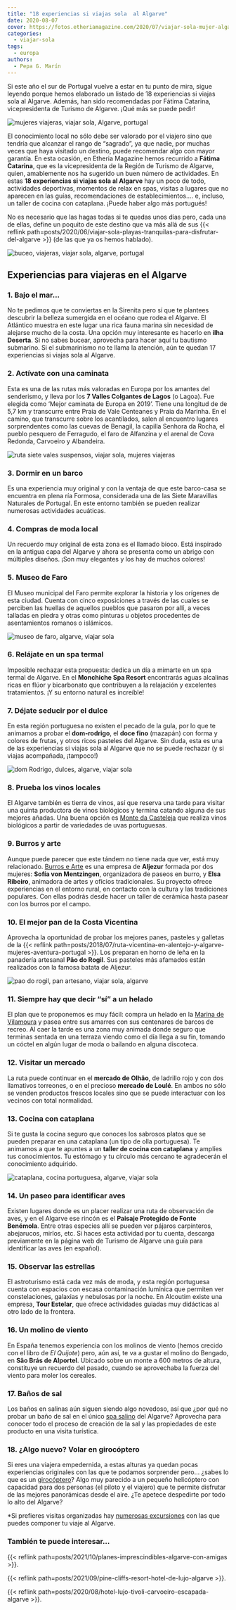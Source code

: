 ```yaml
---
title: "18 experiencias si viajas sola  al Algarve"
date: 2020-08-07
cover: https://fotos.etheriamagazine.com/2020/07/viajar-sola-mujer-algarve.jpg
categories: 
  - viajar-sola
tags: 
  - europa
authors: 
  - Pepa G. Marín
---
```


Si este año el sur de Portugal vuelve a estar en tu punto de mira, sigue leyendo porque hemos elaborado un listado de 18 experiencias si viajas sola al Algarve. Además, han sido recomendadas por Fátima Catarina, vicepresidenta de Turismo de Algarve. ¡Qué más se puede pedir!

![mujeres viajeras, viajar sola, Algarve, portugal](https://fotos.etheriamagazine.com/2020/07/viajar-sola-mujer-algarve.jpg "Viajar sola al Algarve. © Euamo Brasil")

El conocimiento local no sólo debe ser valorado por el viajero sino que tendría que 
alcanzar el rango de “sagrado”, ya que nadie, por muchas veces que haya visitado un 
destino, puede recomendar algo con mayor garantía. En esta ocasión, en Etheria Magazine 
hemos recurrido a **Fátima Catarina**, que es la vicepresidenta de la Región de Turismo 
de Algarve, quien, amablemente nos ha sugerido un buen número de actividades. En estas 
**18 experiencias si viajas sola al Algarve** hay un poco de todo, actividades 
deportivas, momentos de relax en spas, visitas a lugares que no aparecen en las guías, 
recomendaciones de establecimientos.... e, incluso, un taller de cocina con cataplana. 
¡Puede haber algo más portugués! 

No es necesario que las hagas todas si te quedas unos días pero, cada una de ellas, 
define un poquito de este destino que va más allá de sus {{< reflink 
path=posts/2020/06/viajar-sola-playas-tranquilas-para-disfrutar-del-algarve >}} (de las 
que ya os hemos hablado). 

![buceo, viajeras, viajar sola, algarve, portugal](https://fotos.etheriamagazine.com/2020/07/viajar-sola-algarve-Ilha-Deserta.jpg "La Ilha Deserta, en Algarve, es un buen lugar para iniciarse en el buceo.")

## Experiencias para viajeras en el Algarve 

### 1\. Bajo el mar...

No te pedimos que te conviertas en la Sirenita pero sí que te plantees descubrir la 
belleza sumergida en el océano que rodea el Algarve. El Atlántico muestra en este lugar 
una rica fauna marina sin necesidad de alejarse mucho de la costa. Una opción muy 
interesante es hacerlo en **ilha Deserta**. Si no sabes bucear, aprovecha para hacer 
aquí tu bautismo submarino. Si el submarinismo no te llama la atención, aún te quedan 17 
experiencias si viajas sola al Algarve. 

### 2\. Actívate con una caminata

Esta es una de las rutas más valoradas en Europa por los amantes del senderismo, y lleva 
por los **7 Valles Colgantes de Lagos** (o Lagoa). Fue elegida como ‘Mejor caminata de 
Europa en 2019’. Tiene una longitud de de 5,7 km y transcurre entre Praia de Vale 
Centeanes y Praia da Marinha. En el camino, que transcurre sobre los acantilados, salen 
al encuentro lugares sorprendentes como las cuevas de Benagil, la capilla Senhora da 
Rocha, el pueblo pesquero de Ferragudo, el faro de Alfanzina y el arenal de Cova 
Redonda, Carvoeiro y Albandeira. 

![ruta siete vales suspensos, viajar sola, mujeres viajeras](https://fotos.etheriamagazine.com/2020/07/viajar-sola-7-Vales-Suspensos.jpg "Una ruta por estos acantilados es una experiencia inolvidable.")

### 3. Dormir en un barco

Es una experiencia muy original y con la ventaja de que este barco-casa se encuentra en 
plena ría Formosa, considerada una de las Siete Maravillas Naturales de Portugal. En 
este entorno también se pueden realizar numerosas actividades acuáticas. 

### 4\. Compras de moda local

Un recuerdo muy original de esta zona es el llamado bioco. Está inspirado en la antigua 
capa del Algarve y ahora se presenta como un abrigo con múltiples diseños. ¡Son muy 
elegantes y los hay de muchos colores! 

### 5. Museo de Faro

El Museo municipal del Faro permite explorar la historia y los orígenes de esta ciudad. 
Cuenta con cinco exposiciones a través de las cuales se perciben las huellas de aquellos 
pueblos que pasaron por allí, a veces talladas en piedra y otras como pinturas u objetos 
procedentes de asentamientos romanos o islámicos. 

![museo de faro, algarve, viajar sola](https://fotos.etheriamagazine.com/2020/07/viajar-sola-algarve-Museu-Faro.jpg "No te pierdas el Museo de Faro (Algarve).")

### 6\. Relájate en un spa termal

Imposible rechazar esta propuesta: dedica un día a mimarte en un spa termal de Algarve. 
En el **Monchiche Spa Resort** encontrarás aguas alcalinas ricas en flúor y bicarbonato 
que contribuyen a la relajación y excelentes tratamientos. ¡Y su entorno natural es 
increíble! 

### 7\. Déjate seducir por el dulce

En esta región portuguesa no existen el pecado de la gula, por lo que te animamos a 
probar el **dom-rodrigo**, el **doce fino** (mazapán) con forma y colores de frutas, y 
otros ricos pasteles del Algarve. Sin duda, esta es una de las experiencias si viajas 
sola al Algarve que no se puede rechazar (y si viajas acompañada, ¡tampoco!) 

![dom Rodrigo, dulces, algarve, viajar sola](https://fotos.etheriamagazine.com/2020/07/viajar-sola-algarve-Dom-Rodrigo.jpg "Un dom-rodrigo, una maravilla dulce. © Hélio Ramos")

### 8\. Prueba los vinos locales

El Algarve también es tierra de vinos, así que reserva una tarde para visitar una quinta 
productora de vinos biológicos y termina catando alguna de sus mejores añadas. Una buena 
opción es [Monte da Casteleja](http://montecasteleja.com/) que realiza vinos biológicos 
a partir de variedades de uvas portuguesas. 

### 9\. Burros y arte

Aunque puede parecer que este tándem no tiene nada que ver, está muy relacionado. 
[Burros e Arte](https://burros-artes.blogspot.com/) es una empresa de **Aljezur** 
formada por dos mujeres: **Sofía von Mentzingen**, organizadora de paseos en burro, y 
**Elsa Ribeiro**, animadora de artes y oficios tradicionales. Su proyecto ofrece 
experiencias en el entorno rural, en contacto con la cultura y las tradiciones 
populares. Con ellas podrás desde hacer un taller de cerámica hasta pasear con los 
burros por el campo. 

### 10\. El mejor pan de la Costa Vicentina

Aprovecha la oportunidad de probar los mejores panes, pasteles y galletas de la {{< 
reflink 
path=posts/2018/07/ruta-vicentina-en-alentejo-y-algarve-mujeres-aventura-portugal >}}. 
Los preparan en horno de leña en la panadería artesanal **Pão do Rogil**. Sus pasteles 
más afamados están realizados con la famosa batata de Aljezur. 

![pao do rogil, pan artesano, viajar sola, algarve](https://fotos.etheriamagazine.com/2020/07/pao-do-rogil.jpeg "Pasteles de nata de batata dulce de (©) Pao do Rogil.")

### 11\. Siempre hay que decir “sí” a un helado

El plan que te proponemos es muy fácil: compra un helado en la [Marina de 
Vilamoura](https://www.marinadevilamoura.com/pt/) y pasea entre sus amarres con sus 
centenares de barcos de recreo. Al caer la tarde es una zona muy animada donde seguro 
que terminas sentada en una terraza viendo como el día llega a su fin, tomando un cóctel 
en algún lugar de moda o bailando en alguna discoteca. 

### 12\. Visitar un mercado

La ruta puede continuar en el **mercado de Olhão**, de ladrillo rojo y con dos 
llamativos torreones, o en el precioso **mercado de Loulé**. En ambos no sólo se venden 
productos frescos locales sino que se puede interactuar con los vecinos con total 
normalidad. 

### 13\. Cocina con cataplana

Si te gusta la cocina seguro que conoces los sabrosos platos que se pueden preparar en 
una cataplana (un tipo de olla portuguesa). Te animamos a que te apuntes a un **taller 
de cocina con cataplana** y amplíes tus conocimientos. Tu estómago y tu círculo más 
cercano te agradecerán el conocimiento adquirido. 

![cataplana, cocina portuguesa, algarve, viajar sola](https://fotos.etheriamagazine.com/2020/07/viajar-sola-portugal-Cataplana.jpg "Taller de cocina con cataplana. © Carlos Vidigal")

### 14\. Un paseo para identificar aves

Existen lugares donde es un placer realizar una ruta de observación de aves, y en el 
Algarve ese rincón es el **Paisaje Protegido de Fonte Benémola**. Entre otras especies 
allí se pueden ver pájaros carpinteros, abejarucos, mirlos, etc. Si haces esta actividad 
por tu cuenta, descarga previamente en la página web de Turismo de Algarve una guía para 
identificar las aves (en español). 

### 15\. Observar las estrellas

El astroturismo está cada vez más de moda, y esta región portuguesa cuenta con espacios 
con escasa contaminación lumínica que permiten ver constelaciones, galaxias y nebulosas 
por la noche. En Alcoutim existe una empresa, **Tour Estelar**, que ofrece actividades 
guiadas muy didácticas al otro lado de la frontera. 

### 16\. Un molino de viento

En España tenemos experiencia con los molinos de viento (hemos crecido con el libro de 
_El Quijote_) pero, aún así, te va a gustar el molino do Bengado, en **São Brás de 
Alportel**. Ubicado sobre un monte a 600 metros de altura, constituye un recuerdo del 
pasado, cuando se aprovechaba la fuerza del viento para moler los cereales. 

### 17\. Baños de sal

Los baños en salinas aún siguen siendo algo novedoso, así que ¿por qué no probar un baño 
de sal en el único [spa salino](http://www.aguamae.pt/) del Algarve? Aprovecha para 
conocer todo el proceso de creación de la sal y las propiedades de este producto en una 
visita turística. 

### 18\. ¿Algo nuevo? Volar en girocóptero

Si eres una viajera empedernida, a estas alturas ya quedan pocas experiencias originales 
con las que te podamos sorprender pero… ¿sabes lo que es un 
[girocóptero](https://www.skyxpedition.com/)? Algo muy parecido a un pequeño helicóptero 
con capacidad para dos personas (el piloto y el viajero) que te permite disfrutar de las 
mejores panorámicas desde el aire. ¿Te apetece despedirte por todo lo alto del Algarve? 

\*Si prefieres visitas organizadas hay [numerosas 
excursiones](https://www.civitatis.com/es/algarve/?aid=10211) con las que puedes 
componer tu viaje al Algarve. 

### También te puede interesar...

{{< reflink path=posts/2021/10/planes-imprescindibles-algarve-con-amigas >}}. 

{{< reflink path=posts/2021/09/pine-cliffs-resort-hotel-de-lujo-algarve >}}. 

{{< reflink path=posts/2020/08/hotel-lujo-tivoli-carvoeiro-escapada-algarve >}}.
